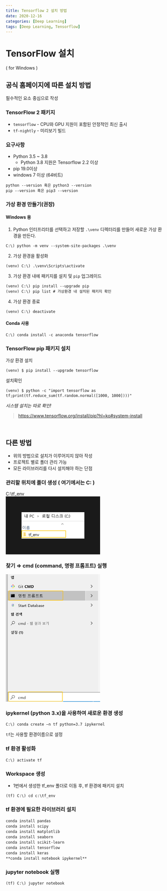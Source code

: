 ```yaml
---
title: Tensorflow 2 설치 방법
date: 2020-12-16
categories: [Deep Learning]
tags: [Deep Learning, Tensorflow]
---
```


# **TensorFlow 설치**  
( for Windows )

## 공식 홈페이지에 따른 설치 방법   
필수적인 요소 중심으로 작성

### TensorFlow 2  패키지
- `tensorflow`  - CPU와  GPU 지원이 포함된 안정적인 최신 출시
- `tf-nightly`  - 미리보기 빌드

### 요구사항
- Python 3.5 ~ 3.8
	- Python 3.8 지원은 Tensorflow 2.2 이상
- pip 19.0이상
- windows 7 이상 (64비트)
```
python --version 혹은 python3 --version
pip --version 혹은 pip3 --version
```

### 가상 환경 만들기(권장)

#### Windows 용

1. Python 인터프리터를 선택하고 저장할  `.\venv`  디렉터리를 만들어 새로운 가상 환경을 만든다.
```
C:\) python -m venv --system-site-packages .\venv
```

2. 가상 환경을 활성화
```
(venv) C:\) .\venv\Scripts\activate
```

3. 가상 환경 내에 패키지를 설치 및 `pip` 업그레이드
```
(venv) C:\) pip install --upgrade pip
(venv) C:\) pip list # 가상환경 내 설치된 패키지 확인
```

4. 가상 환경 종료
```
(venv) C:\) deactivate
```

#### Conda 사용
```
C:\) conda install -c anaconda tensorflow
```

### TensorFlow pip 패키지 설치
가상 환경 설치
```
(venv) $ pip install --upgrade tensorflow
```
설치확인
```
(venv) $ python -c "import tensorflow as tf;print(tf.reduce_sum(tf.random.normal([1000, 1000])))"
```

*시스템 설치는 따로 확인!*

> https://www.tensorflow.org/install/pip?hl=ko#system-install

<br/>

## 다른 방법
- 위의 방법으로 설치가 이루어지지 않아 작성
- 프로젝트 별로 폴더 관리 가능
- 모든 라이브러리를 다시 설치해야 하는 단점

### 관리할 위치에 폴더 생성 ( 여기에서는 C: )  
C:\tf_env  
<img src = "https://github.com/alias-son/alias-son.github.io/blob/main/assets/images/posts/Install_tensorflow/1.png?raw=true"  width="200px" border="50" align="center"><br/>

### 찾기 ⇒ cmd (command, 명령 프롬프트) 실행  
<img src = "https://github.com/alias-son/alias-son.github.io/blob/main/assets/images/posts/Install_tensorflow/2.png?raw=true" width="300px" align="center"><br/>

### ipykernel (python 3.x)을 사용하여 새로운 환경 생성
```
C:\) conda create –n tf python=3.7 ipykernel
```
`tf`는 사용할 환경이름으로 설정

### tf 환경 활성화
```
C:\) activate tf
```

### Workspace 생성
- 1번에서 생성한 tf_env 폴더로 이동 후, tf 환경에 패키지 설치  
```
(tf) C:\) cd c:\tf_env
```

### tf 환경에 필요한 라이브러리 설치  
`conda install pandas`  
`conda install scipy`  
`conda install matplotlib`  
`conda install seaborn`  
`conda install scikit-learn`  
`conda install tensorflow`  
`conda install keras`  
`**conda install notebook ipykernel**`

### jupyter notebook 실행
```
(tf) C:\) jupyter notebook
```
